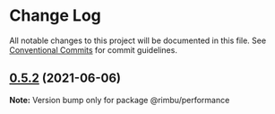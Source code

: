 # Change Log

All notable changes to this project will be documented in this file.
See [Conventional Commits](https://conventionalcommits.org) for commit guidelines.

## [0.5.2](https://github.com/rimbu-org/rimbu/compare/@rimbu/performance@0.5.1...@rimbu/performance@0.5.2) (2021-06-06)

**Note:** Version bump only for package @rimbu/performance
